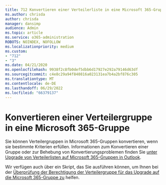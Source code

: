 ```yaml
---
title: 712 Konvertieren einer Verteilerliste in eine Microsoft 365-Gruppe
ms.author: chrisda
author: chrisda
manager: dansimp
audience: Admin
ms.topic: article
ms.service: o365-administration
ROBOTS: NOINDEX, NOFOLLOW
ms.localizationpriority: medium
ms.custom:
- "712"
- "3"
ms.date: 04/21/2020
ms.openlocfilehash: 9938f2c8fb0def5dbb6d17927e292a79146d63df
ms.sourcegitcommit: c4e8c29a94f840816a023131ea7b4a2bf876c305
ms.translationtype: MT
ms.contentlocale: de-DE
ms.lasthandoff: 06/29/2022
ms.locfileid: "66379137"
---
```

# <a name="convert-a-distribution-group-to-a-microsoft-365-group"></a>Konvertieren einer Verteilergruppe in eine Microsoft 365-Gruppe

Sie können Verteilergruppen in Microsoft 365-Gruppen konvertieren, wenn sie bestimmte Kriterien erfüllen. Informationen zum Konvertieren einer Gruppe oder zur Behebung von Konvertierungsproblemen finden Sie [unter Upgrade von Verteilerlisten auf Microsoft 365-Gruppen in Outlook](https://docs.microsoft.com/microsoft-365/admin/manage/upgrade-distribution-lists).

Wir verfügen auch über ein Skript, das Sie ausführen können, um Ihnen bei der [Überprüfung der Berechtigung der Verteilergruppe für das Upgrade auf die Microsoft 365-Gruppe zu](https://aka.ms/DLToM365Group) helfen.